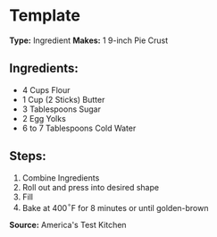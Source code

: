 # Template

**Type:** Ingredient
**Makes:** 1 9-inch Pie Crust

## Ingredients:
- 4 Cups Flour
- 1 Cup (2 Sticks) Butter
- 3 Tablespoons Sugar
- 2 Egg Yolks
- 6 to 7 Tablespoons Cold Water

## Steps:
1. Combine Ingredients
2. Roll out and press into desired shape
3. Fill
4. Bake at 400$^\circ$F for 8 minutes or until golden-brown

**Source:** America's Test Kitchen
